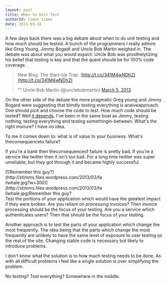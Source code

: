 ```yaml
---
layout: post
title: When to Unit Test
authorId: simon_timms
date: 2013-03-18
---
```


A few days back there was a big debate about when to do unit testing and how much should be tested. A bunch of the programmers I really admire like Greg Young, Jimmy Bogadt and Uncle Bob Martin weighed in. The debate was about what you would expect: Uncle Bob was prosthelytizing his belief that testing is key and that the quest should be for 100% code coverage.

> New Blog. The Start-Up Trap. [http://t.co/341M4wNDh2](http://t.co/341M4wNDh2)
> 
> "” Uncle Bob Martin (@unclebobmartin) [March 5, 2013](https://twitter.com/unclebobmartin/status/308977353621659648)

<script async="" charset="utf-8" src="//platform.twitter.com/widgets.js"></script>

On the other side of the debate the more pragmatic Greg young and Jimmy Bogard were suggesting that blindly testing everything is anaiveapproach. One should pick and choose the code to test. How much code should be tested? Well [it depends](http://lostechies.com/jimmybogard/2013/03/12/elaborating-on-it-depends/). I've been in the same boat as Jimmy, testing nothing, testing everything and testing somethingin-between. What's the right mixture? I have no idea.

To me it comes down to: what is of value to your business. What's theconsequenceto failure?

If you're a bank then theconsequenceof failure is pretty bad. If you're a service like twitter then it isn't too bad. For a long time twitter was super unreliable, but they got through it and became highly successful.

<div class="wp-caption aligncenter" id="attachment_2459" style="width: 310px">[![Remember this guy?](http://stimms.files.wordpress.com/2013/03/failwhale.jpg?w=300)](http://stimms.files.wordpress.com/2013/03/failwhale.jpg)Remember this guy?

</div>Test the portions of your application which would have the greatest impact if they were broken. Are you reliant on processing invoices? Then invoice processing should be the focus of your testing. Are you a service which authenticates users? Then that should be the focus of your testing.

Another approach is to test the parts of your application which change the most frequently. The idea being that the parts which change the most frequently are unlikely to have the same level of exposure to user testing as the rest of the site. Changing stable code is necessary but likely to introduce problems.

I don't know what the solution is to how much testing needs to be done. As with all difficult problems I feel like a single solution is over simplifying the problem.

No testing? Test everything? Somewhere in the middle.



